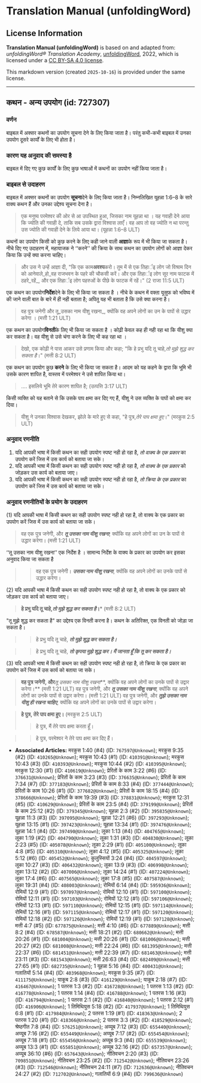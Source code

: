 # Translation Manual (unfoldingWord)

## License Information

**Translation Manual (unfoldingWord)** is based on and adapted from: _unfoldingWord® Translation Academy_, [unfoldingWord](https://unfoldingword.org/utw), 2022, which is licensed under a [CC BY-SA 4.0 license](https://creativecommons.org/licenses/by-sa/4.0/legalcode.en).

This markdown version (created `2025-10-16`) is provided under the same license.



--------------------------------

## कथन - अन्य उपयोग (id: 727307)

### वर्णन

बाइबल में अक्सर कथनों का उपयोग सूचना देने के लिए किया जाता है। परंतु कभी\-कभी बाइबल में उनका उपयोग दूसरे कार्यों के लिए भी होता है।

### कारण यह अनुवाद की समस्या है

बाइबल में दिए गए कुछ कार्यों के लिए कुछ भाषाओं में कथनों का उपयोग नहीं किया जाता है।

### बाइबल से उदाहरण

बाइबल में अक्सर कथनों का उपयोग **सूचना**देने के लिए किया जाता है। निम्नलिखित यूहन्ना 1:6–8 के सारे वाक्य कथन हैं और उनका उद्देश्य सूचना देना है।

> एक मनुष्य परमेश्वर की ओर से आ उपस्थित हुआ, जिसका नाम यूहन्ना था । यह गवाही देने आया कि ज्योति की गवाही दे, ताकि सब उसके द्वारा विश्वास लाएँ। वह आप तो वह ज्योति न था परन्तु उस ज्योति की गवाही देने के लिये आया था। (यूहन्ना 1:6–8 ULT)

कथनों का उपयोग किसी को कुछ करने के लिए कही जाने वाली **आज्ञा**के रूप में भी किया जा सकता है। नीचे दिए गए उदाहरण में, महायाजक ने ‘‘करने’’ की क्रिया के साथ कथन का उपयोग लोगों को आज्ञा देकर किया कि उन्हें क्या करना चाहिए।

> और उस ने उन्हें आज्ञा दी, "कि एक काम**अवश्य**करो। तुम में से एक तिहार्इ लोग जो विश्राम दिन को आनेवाले\_हो\_वह राजभवन के पहरे की चौकसी करें। और एक तिहार्इ लोग सूर नाम फाटक में ठहरे\_रहें\_, और एक तिहार्इ लोग पहरुओं के पीछे के फाटक में रहें।" (2 राजा 11:5 ULT)

एक कथन का उपयोग**निर्देश**देने के लिए भी किया जा सकता है । नीचे के कथन में वक्ता यूसुफ को भविष्य में की जाने वाली बात के बारे में ही नही बताता है; अपितु यह भी बताता है कि उसे क्या करना है।

> वह पुत्र जनेगी और तू\_उसका नाम यीशु रखना\_, क्योंकि वह अपने लोगों का उन के पापों से उद्धार करेगा । (मत्ती 1:21 ULT)

एक कथन का उपयोग**विनती**के लिए भी किया जा सकता है । कोढ़ी केवल कह ही नही रहा था कि यीशु क्या कर सकता है। वह यीशु से उसे चंगा करने के लिए भी कह रहा था ।

> देखो, एक कोढ़ी ने पास आकर उसे प्रणाम किया और कहा; "कि हे प्रभु यदि तू चाहे,*तो मुझे शुद्ध कर सकता है*।" (मत्ती 8:2 ULT)

एक कथन का उपयोग कुछ **करने** के लिए भी किया जा सकता है। आदम को यह कहने के द्वारा कि भूमि भी उसके कारण शापित है, वास्तव में परमेश्वर ने उसे शापित किया था।

> …. इसलिये भूमि तेरे कारण शापित है; (उत्पत्ति 3:17 ULT)

किसी व्यक्ति को यह बताने से कि उसके पाप क्षमा कर दिए गए हैं, यीशु ने उस व्यक्ति के पापों को क्षमा कर दिया।

> यीशु ने उनका विश्वास देखकर, झोले के मारे हुए से कहा, "हे पुत्र,*तेरे पाप क्षमा हुए*।" (मरकुस 2:5 ULT)

### अनुवाद रणनीति

1. यदि आपकी भाषा में किसी कथन का सही उपयोग स्पष्ट नही हो रहा है, *तो वाक्य के एक प्रकार* का उपयोग करें जिस में उस कार्य को बताया जा सके।
2. यदि आपकी भाषा में किसी कथन का सही उपयोग स्पष्ट नही हो रहा है, *तो वाक्य के एक प्रकार* को जोड़कर उस कार्य को बताया जाए।
3. यदि आपकी भाषा में किसी कथन का सही उपयोग स्पष्ट नही हो रहा है, *तो क्रिया के एक प्रकार* का उपयोग करें जिस में उस कार्य को बताया जा सके।

### अनुवाद रणनीतियों के प्रयोग के उदाहरण

(1\) यदि आपकी भाषा में किसी कथन का सही उपयोग स्पष्ट नही हो रहा है, तो वाक्य के एक प्रकार का उपयोग करें जिस में उस कार्य को बताया जा सके।

> वह एक पुत्र जनेगी, और ***तू उसका नाम यीशु रखना***; क्योंकि वह अपने लोगों का उन के पापों से उद्धार करेगा। (मत्ती 1:21 ULT)

‘‘तू उसका नाम यीशु रखना’’ एक निर्देश है । सामान्य निर्देश के वाक्य के प्रकार का उपयोग कर इसका अनुवाद किया जा सकता है

> > वह एक पुत्र जनेगी। ***उसका नाम यीशु रखना***, क्योंकि वह अपने लोगों का उनके पापों से उद्धार करेगा।

(2\) यदि आपकी भाषा में किसी कथन का सही उपयोग स्पष्ट नही हो रहा है, तो वाक्य के एक प्रकार को जोड़कर उस कार्य को बताया जाए।

> **हे प्रभु यदि तू चाहे,*तो मुझे शुद्ध कर सकता है*।**\* (मत्ती 8:2 ULT)

"तू मुझे शुद्ध कर सकता है" का उद्देश्य एक विनती करना है। कथन के अतिरिक्त, एक विनती को जोड़ा जा सकता है।

> > हे प्रभु यदि तू चाहे, ***तो मुझे शुद्ध कर सकता है।***

> > हे प्रभु यदि तू चाहे, ***तो कृपया मुझे शुद्ध कर। मैं जानता हूँ कि तू कर सकता है।***

(3\) यदि आपकी भाषा में किसी कथन का सही उपयोग स्पष्ट नही हो रहा है, तो क्रिया के एक प्रकार का उपयोग करें जिस में उस कार्य को बताया जा सके।

> **वह पुत्र जनेगी, और***तू उसका नाम यीशु रखना*\*\*, क्योंकि वह अपने लोगों का उनके पापों से उद्वार करेगा।\*\* (मत्ती 1:21 ULT) वह पुत्र जनेगी, और ***तू उसका नाम यीशु रखना***, क्योंकि वह अपने लोगों का उनके पापों से उद्वार करेगा। (मत्ती 1:21 ULT) वह पुत्र जनेगी, और ***तुझे उसका नाम यीशु ही रखना चाहिए***, क्योंकि वह अपने लोगों का उनके पापों से उद्वार करेगा।

> **हे पुत्र, तेरे पाप क्षमा हुए।** (मरकुस 2:5 ULT)
> 
> 
> > हे पुत्र, मैं तेरे पाप क्षमा करता हूँ।

> > हे पुत्र, परमेश्वर ने तेरे पाप क्षमा कर दिए हैं।

* **Associated Articles:** मरकुस 1:40 (#4) (ID: `767597@Unknown`); मरकुस 9:35 (#2) (ID: `410265@Unknown`); मरकुस 10:43 (#1) (ID: `410391@Unknown`); मरकुस 10:43 (#3) (ID: `410393@Unknown`); मरकुस 10:44 (#2) (ID: `410395@Unknown`); मरकुस 12:30 (#1) (ID: `410619@Unknown`); प्रेरितों के काम 3:22 (#6) (ID: `376631@Unknown`); प्रेरितों के काम 3:23 (#3) (ID: `376635@Unknown`); प्रेरितों के काम 7:34 (#7) (ID: `377183@Unknown`); प्रेरितों के काम 8:33 (#4) (ID: `377444@Unknown`); प्रेरितों के काम 10:26 (#1) (ID: `377682@Unknown`); प्रेरितों के काम 18:15 (#4) (ID: `378666@Unknown`); प्रेरितों के काम 19:39 (#3) (ID: `378831@Unknown`); मरकुस 12:31 (#5) (ID: `410629@Unknown`); प्रेरितों के काम 23:5 (#4) (ID: `379199@Unknown`); प्रेरितों के काम 25:12 (#2) (ID: `379345@Unknown`); यूहन्ना 2:3 (#2) (ID: `395835@Unknown`); यूहन्ना 11:3 (#3) (ID: `397095@Unknown`); यूहन्ना 12:21 (#6) (ID: `397293@Unknown`); यूहन्ना 13:15 (#1) (ID: `397423@Unknown`); यूहन्ना 13:34 (#1) (ID: `397476@Unknown`); यूहन्ना 14:1 (#4) (ID: `397490@Unknown`); लूका 1:13 (#4) (ID: `404765@Unknown`); लूका 1:19 (#2) (ID: `404790@Unknown`); लूका 1:31 (#3) (ID: `404830@Unknown`); लूका 2:23 (#5) (ID: `405078@Unknown`); लूका 2:29 (#1) (ID: `405100@Unknown`); लूका 4:8 (#5) (ID: `405310@Unknown`); लूका 4:12 (#5) (ID: `405325@Unknown`); लूका 5:12 (#6) (ID: `405452@Unknown`); कुलुस्सियों 3:24 (#4) (ID: `404597@Unknown`); लूका 10:27 (#3) (ID: `406432@Unknown`); लूका 13:9 (#3) (ID: `406998@Unknown`); लूका 13:12 (#2) (ID: `407006@Unknown`); लूका 14:24 (#1) (ID: `407224@Unknown`); लूका 17:4 (#6) (ID: `407565@Unknown`); लूका 17:8 (#5) (ID: `407587@Unknown`); लूका 19:31 (#4) (ID: `408003@Unknown`); रोमियों 6:14 (#4) (ID: `595936@Unknown`); रोमियों 12:9 (#1) (ID: `597097@Unknown`); रोमियों 12:10 (#1) (ID: `597100@Unknown`); रोमियों 12:11 (#1) (ID: `597103@Unknown`); रोमियों 12:12 (#1) (ID: `597106@Unknown`); रोमियों 12:13 (#1) (ID: `597110@Unknown`); रोमियों 12:15 (#1) (ID: `597114@Unknown`); रोमियों 12:16 (#1) (ID: `597115@Unknown`); रोमियों 12:17 (#1) (ID: `597120@Unknown`); रोमियों 12:18 (#2) (ID: `597126@Unknown`); रोमियों 12:19 (#1) (ID: `597128@Unknown`); मत्ती 4:7 (#5) (ID: `677875@Unknown`); मत्ती 4:10 (#6) (ID: `677889@Unknown`); मत्ती 8:2 (#4) (ID: `678587@Unknown`); मत्ती 18:21 (#2) (ID: `680662@Unknown`); मत्ती 20:26 (#1) (ID: `681004@Unknown`); मत्ती 20:26 (#1) (ID: `681006@Unknown`); मत्ती 20:27 (#2) (ID: `681008@Unknown`); मत्ती 22:24 (#6) (ID: `681395@Unknown`); मत्ती 22:37 (#6) (ID: `681451@Unknown`); मत्ती 22:39 (#7) (ID: `681463@Unknown`); मत्ती 23:11 (#3) (ID: `681543@Unknown`); मत्ती 26:63 (#4) (ID: `682409@Unknown`); मत्ती 27:65 (#1) (ID: `682735@Unknown`); 1 यूहन्ना 5:16 (#4) (ID: `400431@Unknown`); गलातियों 5:14 (#4) (ID: `403968@Unknown`); मरकुस 9:35 (#7) (ID: `411175@Unknown`); याकूब 2:8 (#3) (ID: `416129@Unknown`); याकूब 2:18 (#7) (ID: `416467@Unknown`); 1 पतरस 1:3 (#2) (ID: `416728@Unknown`); 1 पतरस 1:13 (#2) (ID: `416778@Unknown`); 1 पतरस 1:14 (#4) (ID: `416788@Unknown`); 1 पतरस 1:16 (#3) (ID: `416794@Unknown`); 1 पतरस 2:1 (#2) (ID: `416840@Unknown`); 1 पतरस 2:12 (#1) (ID: `416906@Unknown`); 1 तिमिथियुस 5:18 (#2) (ID: `417937@Unknown`); 1 तिमिथियुस 6:8 (#1) (ID: `417984@Unknown`); 2 पतरस 1:19 (#1) (ID: `418363@Unknown`); 2 पतरस 1:20 (#1) (ID: `418366@Unknown`); 2 पतरस 3:3 (#2) (ID: `418529@Unknown`); श्रेष्ठगीत 7:8 (#4) (ID: `576251@Unknown`); अय्यूब 7:12 (#3) (ID: `655440@Unknown`); अय्यूब 7:16 (#2) (ID: `655449@Unknown`); अय्यूब 7:17 (#2) (ID: `655454@Unknown`); अय्यूब 7:18 (#1) (ID: `655456@Unknown`); अय्यूब 9:3 (#4) (ID: `655539@Unknown`); अय्यूब 13:3 (#1) (ID: `655851@Unknown`); अय्यूब 32:16 (#2) (ID: `657357@Unknown`); अय्यूब 36:10 (#6) (ID: `657643@Unknown`); नीतिवचन 2:20 (#3) (ID: `709851@Unknown`); नीतिवचन 23:25 (#2) (ID: `712542@Unknown`); नीतिवचन 23:26 (#3) (ID: `712546@Unknown`); नीतिवचन 24:11 (#7) (ID: `712636@Unknown`); नीतिवचन 24:27 (#2) (ID: `712702@Unknown`); गलातियों 6:9 (#4) (ID: `799636@Unknown`)

